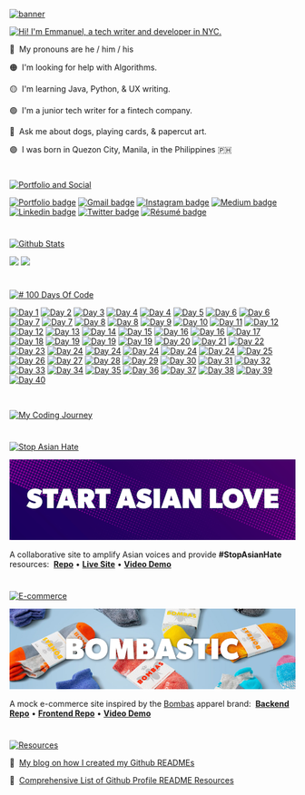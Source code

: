 <!--

*** NOTES ***

• All Github READMEs use Markdown formatting: https://guides.github.com/features/mastering-markdown/

• Youtube Resource A: https://youtu.be/OoncKvcfs0M

• Youtube Resource B (Part 1): https://youtu.be/ECuqb5Tv9qI

• Youtube Resource B (Part 2): https://youtu.be/n6d4KHSKqGk

• The gradient/aurora aesthetic and clean bulleted list were inspired by Ava's github profile: https://github.com/amxchang

• The particle banner and gradient stats were inspired by Adam Alston's github profile: https://github.com/adamalston

• The color tech badges were inspired by Thomas Guibert's github profile: https://github.com/thmsgbrt

• Ava's, Adam's, and Thomas' github profiles are in this curated list of Github Profiles: https://awesomegithubprofile.tech/

• The README is not importing the stylesheet.

-->

<p id="banner"><p>

<a href="https://www.emmanuel-jose.com">![banner](https://user-images.githubusercontent.com/61435324/239661841-f1ab8555-d38a-4fc9-8d22-678c2ec84a2b.gif)</a>

<!--

*** NAME BANNER ***

• Created with tsParticles: https://particles.js.org/

• Recorded a 9 second demo of the particle effect.

• Converted demo video into a GIF with GIPHY Capture: https://apps.apple.com/us/app/giphy-capture-the-gif-maker/id668208984?mt=12

• Resized GIF to be under 10MB (the size limit of GIF files for Github READMEs)

• Blog Resource 1: https://josephcardillo.medium.com/how-to-add-gifs-to-your-github-readme-89c74da2ce47

• Blog Resource 2: https://dev.to/kelli/demo-your-app-in-your-github-readme-with-an-animated-gif-2o3c

• Github Emoji Cheat Sheet 1: https://github.com/ikatyang/emoji-cheat-sheet/blob/master/README.md

• Github Emoji Cheat Sheet 2: https://gist.github.com/rxaviers/7360908


 -->

<p id="intro"><p>

<a href="https://github.com/emjose">![Hi! I'm Emmanuel, a tech writer and developer in NYC.](https://res.cloudinary.com/dn1e07eul/image/upload/v1686511646/Readme%20Headers/inter-intro-2_iedhsv.png)</a>

<!--

*** SECTION HEADERS ***

• Created with Adobe Photoshop.

• Light gray color for text so they would also show up in dark mode.

• Text layers had transparent background layer and saved in PNG format.

• Each text header was cropped with the same canvas width (1555 pixels), making them responsive when uploaded into the README.

• Alternative to Photoshop: https://www.canva.com/

 -->

<!-- 🔴 &nbsp;My pronouns are **he** / **him** / **his**

🟠 &nbsp;I'm looking for help with **Algorithms**.

🟡 &nbsp;I'm currently working on <a href="https://github.com/emjose/one-hundred/#header">#100DaysOfCode.</a>

🟢 &nbsp;I'm currently learning **C#** & **Agile Methodology**. <p id="portfolio"><p>

🔵 &nbsp;Ask me about dogs, playing cards, and paper-cut art.

🟣 &nbsp;I was born in Quezon City, Metro Manila, in the Philippines. -->

🔴 &nbsp;My pronouns are he / him / his

🟠 &nbsp;I'm looking for help with Algorithms.

🟡 &nbsp;I'm learning Java, Python, & UX writing.

🟢 &nbsp;I'm a junior tech writer for a fintech company.</a><p id="portfolio"><p>

🔵 &nbsp;Ask me about dogs, playing cards, & papercut art.

🟣 &nbsp;I was born in Quezon City, Manila, in the Philippines 🇵🇭

#

<!--

*** BIO SECTION ***

• A single hashtag symbol (#) with an empty line above and below the symbol transforms into a horizontal break line between sections.

• The HTML code / HTML entity for a non-breaking blank space character is &nbsp; (see color circles above)

• HTML entities: https://www.w3schools.com/html/html_entities.asp#:~:text=A%20commonly%20used%20entity%20in,break%20into%20a%20new%20line).

-->

<!-- <p id="project-demos"><p> -->

<!-- <a href=#project-demos>![Project Demos](https://res.cloudinary.com/dn1e07eul/image/upload/v1659313867/Readme%20Headers/inter-project-demos_bioqln.png)</a> <p id="portfolio"><p>

<a href="https://mod2-pets.herokuapp.com/"><img src="https://img.shields.io/badge/CozyNation-%23430098.svg?&style=for-the-badge&logoColor=white" height=30 width=110 alt="Cozy Nation Demo"></a> <a href="https://youtu.be/-SWHzutVxBE"><img src="https://img.shields.io/badge/CozyNation-%23FF0000.svg?&style=for-the-badge&logoColor=white" height=30 width=110 alt="Cozy Nation Demo"></a> <a href="https://youtu.be/6e17LUQb2Dk"><img src="https://img.shields.io/badge/FlavorWorld-%23FF0000.svg?&style=for-the-badge&logoColor=white" height=30 width=110 alt="FlavorWorld Demo"></a> <a href="https://youtu.be/qo_YDasFpkM"><img src="https://img.shields.io/badge/Bombastic-%23FF0000.svg?&style=for-the-badge&logoColor=white" height=30 width=110 alt="Bombastic Demo"></a> <a href="https://youtu.be/mg_Df1Qtm3A"><img src="https://img.shields.io/badge/StartAsianLove-%23FF0000.svg?&style=for-the-badge&logoColor=white" height=30 width=110 alt="Start Asian Love Demo"></a> <a href="https://bit.ly/startasianlove"><img src="https://img.shields.io/badge/StartAsianLove-%23FECC00.svg?&style=for-the-badge&logoColor=black" height=30 width=110 alt="Start Asian Love Demo"></a> -->

<!-- &logo=heroku%logoColor, initial width: 100 -->

<!--

*** PROJECT DEMO SECTION ***

• The Markdown Badge Cheat Sheet: https://github.com/Ileriayo/markdown-badges

• Generating custom Markdown Badges: https://shields.io/

• Logos and Hex color values for over 1800 brands: https://simpleicons.org/

• If height and width attributes are added to the badge code, it will stretch/squeeze the logo word depending on its length.

• The 6-digit Hex color value should be placed right after "%23" - For example, see "CozyNation-%23430098" in code below.

PARSED PROJECT DEMO BADGES

<a href="https://mod2-pets.herokuapp.com/"><img src="https://img.shields.io/badge/CozyNation-%23430098.svg?&style=for-the-badge&logo=heroku&logoColor=white" height=30 width=100 alt="Cozy Nation Demo"></a>

<a href="https://youtu.be/-SWHzutVxBE"><img src="https://img.shields.io/badge/CozyNation-%23FF0000.svg?&style=for-the-badge&logo=youtube&logoColor=white" height=30 width=100 alt="Cozy Nation Demo"></a>

<a href="https://youtu.be/6e17LUQb2Dk"><img src="https://img.shields.io/badge/FlavorWorld-%23FF0000.svg?&style=for-the-badge&logo=youtube&logoColor=white" height=30 width=100 alt="FlavorWorld Demo"></a>

<a href="https://youtu.be/qo_YDasFpkM"><img src="https://img.shields.io/badge/Bombastic-%23FF0000.svg?&style=for-the-badge&logo=youtube&logoColor=white" height=30 width=100 alt="Bombastic Demo"></a>

-->

<!-- <p id="portfolio"><p> -->

<a href=#portfolio>![Portfolio and Social](https://res.cloudinary.com/dn1e07eul/image/upload/v1668875930/Readme%20Headers/inter-portfolio_es3kbo.png)</a> <p id="github-stats"><p>

<p><a href="https://www.emmanuel-jose.com"><img src="https://img.shields.io/badge/portfolio-%23FF0000.svg?&style=for-the-badge&logo=reverbnation&logoColor=white" height=32 width=107 alt="Portfolio badge"></a> <a href="mailto:emjose@gmail.com"><img src="https://img.shields.io/badge/gmail-%23fd1745.svg?&style=for-the-badge&logo=gmail&logoColor=white" height=32 width=107 alt="Gmail badge"></a> <a href="https://www.instagram.com/emmanuel_jose/"><img src="https://img.shields.io/badge/instagram-%23ff0077.svg?&style=for-the-badge&logo=instagram&logoColor=white" height=32 width=107 alt="Instagram badge"></a> <a href="https://emmanueljose.medium.com/"><img src="https://img.shields.io/badge/medium-%238700f5.svg?&style=for-the-badge&logo=medium&logoColor=white" height=32 width=107 alt="Medium badge"></a> <a href="https://www.linkedin.com/in/emmanuelpjose/"><img src="https://img.shields.io/badge/linkedin-%230064e7.svg?&style=for-the-badge&logo=linkedin&logoColor=white" height=32 width=107 alt="Linkedin badge"></a> <a href="https://twitter.com/Emmanuel_Labor"><img src="https://img.shields.io/badge/twitter-%231DA1F2.svg?&style=for-the-badge&logo=twitter&logoColor=white" height=32 width=107 alt="Twitter badge"></a> <a href="https://www.emmanuel-jose.com/documents/Emmanuel_Jose_Resume_2023.pdf"><img src="https://img.shields.io/badge/résumé-%233FC4FE.svg?&style=for-the-badge&logo=reverbnation&logoColor=white" height=32 width=107 alt="Résumé badge"></a></p>
<!-- initial height: 30, now 32 -->
<!-- initial width: 100, 95, 110, now 107 -->

#

<!--

*** PORTFOLIO & SOCIAL SECTION (formerly lets-connect section) ***

• The Markdown Badge Cheat Sheet: https://github.com/Ileriayo/markdown-badges

• Generating custom Markdown Badges: https://shields.io/

• Logos and Hex color values for over 1800 brands: https://simpleicons.org/

• If height and width attributes are added to the badge code, it will stretch/squeeze the logo word depending on its length.

• The 6-digit Hex color value should be placed right after "%23" - For example, see "youtube-%23FF0000" in code below.

PARSED SOCIAL MEDIA BADGES

<a href="https://www.youtube.com/channel/UCQdqFg-_J83jn9xJRd1W3tQ/videos"><img src="https://img.shields.io/badge/youtube-%23FF0000.svg?&style=for-the-badge&logo=youtube&logoColor=white" height=30 width=100 alt="Youtube badge"></a>

<a href="mailto:emjose@gmail.com"><img src="https://img.shields.io/badge/gmail-%23fd1745.svg?&style=for-the-badge&logo=gmail&logoColor=white" height=30 width=100 alt="Gmail badge"></a>

<a href="https://www.instagram.com/emmanuel_jose/"><img src="https://img.shields.io/badge/instagram-%23ff0077.svg?&style=for-the-badge&logo=instagram&logoColor=white" height=30 width=100 alt="Instagram badge"></a>

<a href="https://emmanueljose.medium.com/"><img src="https://img.shields.io/badge/medium-%238700f5.svg?&style=for-the-badge&logo=medium&logoColor=white" height=30 width=100 alt="Medium badge"></a>

<a href="https://www.linkedin.com/in/emmanuelpjose/"><img src="https://img.shields.io/badge/linkedin-%230064e7.svg?&style=for-the-badge&logo=linkedin&logoColor=white" height=30 width=100 alt="Linkedin badge"></a>

<a href="https://twitter.com/Emmanuel_Labor"><img src="https://img.shields.io/badge/twitter-%231DA1F2.svg?&style=for-the-badge&logo=twitter&logoColor=white" height=30 width=100 alt="Twitter badge"></a></p>

-->

<p id="github-stats"><p>

<a href=#github-stats>![Github Stats](https://res.cloudinary.com/dn1e07eul/image/upload/v1659313867/Readme%20Headers/inter-github-stats_nojtt8.png)</a> <p id="technologies">

<!-- The public vercel deployment from the original repo: -->

<img height="150px"  src="https://github-readme-stats.vercel.app/api?username=emjose&hide_border=true&show_icons=true&include_all_commits=true&count_private=true&line_height=24&text_color=ffffff&icon_color=ffffff&bg_color=0,fd1d1d,e1306c,c13584,833ab4&title_color=ffffff"/> <img height="150px"  src="https://github-readme-stats.vercel.app/api/top-langs/?username=emjose&hide=html&hide_border=true&card_width=372&layout=compact&langs_count=4&text_color=ffffff&icon_color=ffffff&bg_color=0,833ab4,5851db,405de6&title_color=ffffff"/>

<!-- card width: 320, 372 -->
<!--
- Most used languages card started appearing blank on Wednesday, August 24, 2022.
- Github Stats card repo was forked, personal access token generated, and Vercel instance deployed.
- Most used languages card is still blank.
- Personal Vercel deployment below:
-->

<!-- GitHub Stats and Most Used Languages -->

<!-- <img height="150px"  src="https://github-readme-stats-flame-phi.vercel.app/api?username=emjose&hide_border=true&show_icons=true&include_all_commits=true&count_private=true&line_height=24&text_color=ffffff&icon_color=ffffff&bg_color=0,fd1d1d,e1306c,c13584,833ab4&title_color=ffffff"/> <img height="150px"  src="https://github-readme-stats-flame-phi.vercel.app/api/top-langs/?username=emjose&hide=html&hide_border=true&card_width=320&layout=compact&langs_count=4&text_color=ffffff&icon_color=ffffff&bg_color=0,833ab4,5851db,405de6&title_color=ffffff"/> -->

<!-- GitHub Stats and GitHub Streak -->
<!-- <img height="150px" src="https://github-readme-stats-flame-phi.vercel.app/api?username=emjose&hide_border=true&show_icons=true&include_all_commits=true&count_private=true&line_height=24&text_color=ffffff&icon_color=ffffff&bg_color=0,fd1d1d,e1306c,c13584,833ab4&title_color=ffffff"/> <img height="150px" src="http://github-readme-streak-stats.herokuapp.com/?user=emjose&theme=dark&hide_border=true&background=8437C3&stroke=FFFFFF&dates=F0F0F0"/> -->

<!--

*** GITHUB STATS SECTION ***

• Generating your custom Github stats: https://github.com/anuraghazra/github-readme-stats

• Blog Resource: https://towardsdatascience.com/build-a-stunning-readme-for-your-github-profile-9b80434fe5d7

• Height and width values for the stats cards should be even, not odd. Oddly, odd values did not work for me.

PARSED GITHUB STATS CARDS

<img height="150px" src="https://github-readme-stats.vercel.app/api?username=emjose&hide_border=true&show_icons=true&include_all_commits=false&count_private=true&line_height=24&text_color=ffffff&icon_color=ffffff&bg_color=0,fd1d1d,e1306c,c13584,833ab4&title_color=ffffff"/>

<img height="150px" src="https://github-readme-stats.vercel.app/api/top-langs/?username=emjose&hide=html&hide_border=true&card_width=320&layout=compact&langs_count=7&text_color=ffffff&icon_color=ffffff&bg_color=0,833ab4,5851db,405de6&title_color=ffffff" />

-->

<!-- <p id="technologies"><p> -->

<!-- <a href=#technologies>![Technologies](https://res.cloudinary.com/dn1e07eul/image/upload/v1659313874/Readme%20Headers/inter-technologies_p3csxk.png)</a>

<p><img alt="Rails badge" src="https://img.shields.io/badge/rails%20-%23CC0000.svg?&style=for-the-badge&logo=ruby-on-rails&logoColor=white" height=30 width=110/> <img alt="Ruby badge" src="https://img.shields.io/badge/ruby-%23CC342D.svg?&style=for-the-badge&logo=ruby&logoColor=white" height=30 width=110/> <img alt="HTML5 badge" src="https://img.shields.io/badge/html5%20-%23E34F26.svg?&style=for-the-badge&logo=html5&logoColor=white" height=30 width=110/>  <img alt="Git badge" src="https://img.shields.io/badge/git%20-%23FF7A00.svg?&style=for-the-badge&logo=git&logoColor=white" height=30 width=110/>
<img alt="JavaScript badge" src="https://img.shields.io/badge/javascript%20-%23FFDC28.svg?&style=for-the-badge&logo=javascript&logoColor=black" height=30 width=110/> <img alt="CSharp badge" src="https://img.shields.io/badge/c Sharp%20-%236AFDEF.svg?&style=for-the-badge&logo=csharp&logoColor=black" height=30 width=110/> <img alt="React badge" src="https://img.shields.io/badge/react%20-%2361DAFB.svg?&style=for-the-badge&logo=react&logoColor=black" height=30 width=110/> <img alt="Photoshop badge" src="https://img.shields.io/badge/photoshop%20-%2331A8FF.svg?&style=for-the-badge&logo=adobe%20photoshop&logoColor=white" height=30 width=110/> <img alt="Lightroom badge" src="https://img.shields.io/badge/lightroom%20-%2331A8FF.svg?&style=for-the-badge&logo=adobe%20lightroom&logoColor=white" height=30 width=110/> <img alt="Typescript badge" src="https://img.shields.io/badge/typescript%20-%230170FE.svg?&style=for-the-badge&logo=typescript&logoColor=white" height=30 width=110/> <img alt="CSS3" src="https://img.shields.io/badge/css3%20-%235151e7.svg?&style=for-the-badge&logo=css3&logoColor=white" height=30 width=110/> <img alt="PostgreSQL badge" src="https://img.shields.io/badge/postgresql%20-%237140d3.svg?&style=for-the-badge&logo=postgresql&logoColor=white" height=30 width=110/> <img alt="SQLite badge" src ="https://img.shields.io/badge/sqlite-%23662D91.svg?&style=for-the-badge&logo=sqlite&logoColor=white" height=30 width=110/> <img alt="Redux badge" src="https://img.shields.io/badge/redux%20-%23452170.svg?&style=for-the-badge&logo=redux&logoColor=white" height=30 width=110/> <img alt="Markdown badge" src="https://img.shields.io/badge/markdown%20-%23380953.svg?&style=for-the-badge&logo=markdown&logoColor=white" height=30 width=110/> <img alt="Next.js badge" src="https://img.shields.io/badge/next.js%20-%23000000.svg?&style=for-the-badge&logo=next.js&logoColor=white" height=30 width=110/> </p> -->
<!-- initial width: 100 -->

<!--

**_ TECHNOLOGIES SECTION _**

• The Markdown Badge Cheat Sheet: https://github.com/Ileriayo/markdown-badges

• Generating custom Markdown Badges: https://shields.io/

• Icon Resource 1: https://devicon.dev/

• Icon Resouce 2: https://icongr.am/devicon

• Logos and Hex color values for over 1800 brands: https://simpleicons.org/

• If height and width attributes are added to the badge code, it will stretch/squeeze the logo word depending on its length.

• The 6-digit Hex color value should be placed right after "%23" - For example, see "rails%20-%23CC0000" in code below.

PARSED TECHNOLOGIES BADGES

-->

<!--

<img alt="Rails badge" src="https://img.shields.io/badge/rails%20-%23CC0000.svg?&style=for-the-badge&logo=ruby-on-rails&logoColor=white" height=30 width=100/>

<img alt="Ruby badge" src="https://img.shields.io/badge/ruby-%23CC342D.svg?&style=for-the-badge&logo=ruby&logoColor=white" height=30 width=100/>

<img alt="HTML5 badge" src="https://img.shields.io/badge/html5%20-%23E34F26.svg?&style=for-the-badge&logo=html5&logoColor=white" height=30 width=100/>

<img alt="Git badge" src="https://img.shields.io/badge/git%20-%23F05032.svg?&style=for-the-badge&logo=git&logoColor=white" height=30 width=100/>

<img alt="JavaScript badge" src="https://img.shields.io/badge/javascript%20-%23F7DF1E.svg?&style=for-the-badge&logo=javascript&logoColor=black" height=30 width=100/>

<img alt="React badge" src="https://img.shields.io/badge/react%20-%2361DAFB.svg?&style=for-the-badge&logo=react&logoColor=black" height=30 width=100/>

<img alt="Photoshop badge" src="https://img.shields.io/badge/photoshop%20-%2331A8FF.svg?&style=for-the-badge&logo=adobe%20photoshop&logoColor=white" height=30 width=100/>

<img alt="Lightroom badge" src="https://img.shields.io/badge/lightroom%20-%2331A8FF.svg?&style=for-the-badge&logo=adobe%20lightroom&logoColor=white" height=30 width=100/>

<img alt="CSS3" src="https://img.shields.io/badge/css3%20-%231572B6.svg?&style=for-the-badge&logo=css3&logoColor=white" height=30 width=100/>

<img alt="PostgreSQL badge" src="https://img.shields.io/badge/postgresql%20-%23336791.svg?&style=for-the-badge&logo=postgresql&logoColor=white" height=30 width=100/>

<img alt="SQLite badge" src ="https://img.shields.io/badge/sqlite-%2307405e.svg?&style=for-the-badge&logo=sqlite&logoColor=white" height=30 width=100/>

<img alt="Redux badge" src="https://img.shields.io/badge/redux%20-%23593d88.svg?&style=for-the-badge&logo=redux&logoColor=white" height=30 width=100/>

-->

<!--

*** Alternative Two-Tone Badge Style ***

[![React Badge](https://img.shields.io/badge/-React-61DBFB?style=for-the-badge&labelColor=black&logo=react&logoColor=61DBFB)](#)

[![Javascript Badge](https://img.shields.io/badge/-Javascript-F0DB4F?style=for-the-badge&labelColor=black&logo=javascript&logoColor=F0DB4F)](#)

[![Ruby Badge](https://img.shields.io/badge/-Ruby-CC342D?style=for-the-badge&labelColor=black&logo=ruby&logoColor=CC342D)](#)

[![Ruby on Rails Badge](https://img.shields.io/badge/-Rails-CC0000?style=for-the-badge&labelColor=black&logo=rails&logoColor=CC0000)](#)

-->

<!--

*** COMPREHENSIVE LIST OF GITHUB PROFILE README RESOURCES ***

https://github.com/abhisheknaiidu/awesome-github-profile-readme/#tools

-->

#

<a href="https://github.com/emjose/one-hundred/#header">![# 100 Days Of Code](https://res.cloudinary.com/dn1e07eul/image/upload/v1659313839/Readme%20Headers/inter-100_huyiwo.png) </a>

<a href="https://emjose.github.io/quote-generator/"><img alt="Day 1" src="https://img.shields.io/badge/-Day 01-ff0027?style=for-the-badge&logo=day" height=30 width=74/></a> <a href="https://emjose.github.io/color-flipper/"><img alt="Day 2" src="https://img.shields.io/badge/-Day 02-f70063?style=for-the-badge&logo=day" height=30 width=74/></a> <a href="https://emjose.github.io/progress-bar/"><img alt="Day 3" src="https://img.shields.io/badge/-Day 03-e20f75?style=for-the-badge&logo=day" height=30 width=74/></a> <a href="https://emjose.github.io/expand-search-one/"><img alt="Day 4" src="https://img.shields.io/badge/-Day 04-c91f8c?style=for-the-badge&logo=day" height=30 width=74/></a> <a href="https://emjose.github.io/expand-search-two/"><img alt="Day 4" src="https://img.shields.io/badge/-Day 04-a02bac?style=for-the-badge&logo=day" height=30 width=74/></a> <a href="https://emjose.github.io/expanding-cards/"><img alt="Day 5" src="https://img.shields.io/badge/-Day 05-8436c3?style=for-the-badge&logo=day" height=30 width=74/></a> <a href="https://emjose.github.io/blurry-loading/"><img alt="Day 6" src="https://img.shields.io/badge/-Day 06-7140d3?style=for-the-badge&logo=day" height=30 width=74/></a> <a href="https://emjose.github.io/password-strength-background/"><img alt="Day 6" src="https://img.shields.io/badge/-Day 06-5c4ce3?style=for-the-badge&logo=day" height=30 width=74/></a> <a href="https://emjose.github.io/kinetic-loader-1/"><img alt="Day 7" src="https://img.shields.io/badge/-Day 07-5151e7?style=for-the-badge&logo=day" height=30 width=74/></a> <a href="https://emjose.github.io/kinetic-loader-2/"><img alt="Day 7" src="https://img.shields.io/badge/-Day 07-4256ed?style=for-the-badge&logo=day" height=30 width=74/></a> <a href="https://emjose.github.io/analog-clock-1/"><img alt="Day 8" src="https://img.shields.io/badge/-Day 08-ff0027?style=for-the-badge&logo=day" height=30 width=74/></a> <a href="https://emjose.github.io/analog-clock-2/"><img alt="Day 8" src="https://img.shields.io/badge/-Day 08-f70063?style=for-the-badge&logo=day" height=30 width=74/></a> <a href="https://emjose.github.io/vertical-cards/"><img alt="Day 9" src="https://img.shields.io/badge/-Day 09-e20f75?style=for-the-badge&logo=day" height=30 width=74/></a> <a href="https://emjose.github.io/coffee-counter/"><img alt="Day 10" src="https://img.shields.io/badge/-Day 10-c91f8c?style=for-the-badge&logo=day" height=30 width=74/></a> <a href="https://emjose.github.io/range-slider/"><img alt="Day 11" src="https://img.shields.io/badge/-Day 11-a02bac?style=for-the-badge&logo=day" height=30 width=74/></a> <a href="https://emjose.github.io/block-animation/"><img alt="Day 12" src="https://img.shields.io/badge/-Day 12-8436c3?style=for-the-badge&logo=day" height=30 width=74/></a> <a href="https://emjose.github.io/heart-animation/"><img alt="Day 12" src="https://img.shields.io/badge/-Day 12-7140d3?style=for-the-badge&logo=day" height=30 width=74/></a> <a href="https://emjose.github.io/opening-crawl/"><img alt="Day 13" src="https://img.shields.io/badge/-Day 13-5c4ce3?style=for-the-badge&logo=day" height=30 width=74/></a> <a href="https://emjose.github.io/form-validation/"><img alt="Day 14" src="https://img.shields.io/badge/-Day 14-5151e7?style=for-the-badge&logo=day" height=30 width=74/></a> <a href="https://emjose.github.io/parallax-background/"><img alt="Day 15" src="https://img.shields.io/badge/-Day 15-4256ed?style=for-the-badge&logo=day" height=30 width=74/></a> <a href="https://emjose.github.io/video-scroll-one/"><img alt="Day 16" src="https://img.shields.io/badge/-Day 16-ff0027?style=for-the-badge&logo=day" height=30 width=74/></a> <a href="https://emjose.github.io/video-scroll-two/"><img alt="Day 16" src="https://img.shields.io/badge/-Day 16-f70063?style=for-the-badge&logo=day" height=30 width=74/></a> <a href="https://emjose.github.io/parallax-scroll/"><img alt="Day 17" src="https://img.shields.io/badge/-Day 17-e20f75?style=for-the-badge&logo=day" height=30 width=74/></a> <a href="https://emjose.github.io/split-landing-page/"><img alt="Day 18" src="https://img.shields.io/badge/-Day 18-c91f8c?style=for-the-badge&logo=day" height=30 width=74/></a> <a href="https://emjose.github.io/calculator-react/"><img alt="Day 19" src="https://img.shields.io/badge/-Day 19-a02bac?style=for-the-badge&logo=day" height=30 width=74/></a> <a href="https://emjose.github.io/calculator-tilt/"><img alt="Day 19" src="https://img.shields.io/badge/-Day 19-8436c3?style=for-the-badge&logo=day" height=30 width=74/></a> <a href="https://emjose.github.io/calculator-vuejs/"><img alt="Day 19" src="https://img.shields.io/badge/-Day 19-7140d3?style=for-the-badge&logo=day" height=30 width=74/></a> <a href="https://emjose.github.io/kboard/"><img alt="Day 20" src="https://img.shields.io/badge/-Day 20-5c4ce3?style=for-the-badge&logo=day" height=30 width=74/></a> <a href="https://emjose.github.io/slingshot/"><img alt="Day 21" src="https://img.shields.io/badge/-Day 21-5151e7?style=for-the-badge&logo=day" height=30 width=74/></a> <a href="https://emjose.github.io/toast-notifications/"><img alt="Day 22" src="https://img.shields.io/badge/-Day 22-4256ed?style=for-the-badge&logo=day" height=30 width=74/></a> <a href="https://emjose.github.io/budapest-calendar/"><img alt="Day 23" src="https://img.shields.io/badge/-Day 23-ff0027?style=for-the-badge&logo=day" height=30 width=74/></a> <a href="https://emjose.github.io/mousetrail-particle1/"><img alt="Day 24" src="https://img.shields.io/badge/-Day 24-f70063?style=for-the-badge&logo=day" height=30 width=74/></a> <a href="https://emjose.github.io/mousetrail-particle2/"><img alt="Day 24" src="https://img.shields.io/badge/-Day 24-e20f75?style=for-the-badge&logo=day" height=30 width=74/></a> <a href="https://emjose.github.io/mousetrail-particle3/"><img alt="Day 24" src="https://img.shields.io/badge/-Day 24-c91f8c?style=for-the-badge&logo=day" height=30 width=74/></a> <a href="https://emjose.github.io/mousetrail-particle4/"><img alt="Day 24" src="https://img.shields.io/badge/-Day 24-a02bac?style=for-the-badge&logo=day" height=30 width=74/></a> <a href="https://emjose.github.io/mousetrail-space/"><img alt="Day 24" src="https://img.shields.io/badge/-Day 24-8436c3?style=for-the-badge&logo=day" height=30 width=74/></a> <a href="https://emjose.github.io/mousetrail-wandavision/"><img alt="Day 25" src="https://img.shields.io/badge/-Day 25-7140d3?style=for-the-badge&logo=day" height=30 width=74/></a> <a href="https://emjose.github.io/model-minority-myth/"><img alt="Day 26" src="https://img.shields.io/badge/-Day 26-5c4ce3?style=for-the-badge&logo=day" height=30 width=74/></a> <a href="https://news-site-beta.vercel.app/"><img alt="Day 27" src="https://img.shields.io/badge/-Day 27-5151e7?style=for-the-badge&logo=day" height=30 width=74/></a> <a href="https://crypto-tracker-zeta.vercel.app/"><img alt="Day 28" src="https://img.shields.io/badge/-Day 28-4256ed?style=for-the-badge&logo=day" height=30 width=74/></a> <a href="https://global-metrics-app.vercel.app/"><img alt="Day 29" src="https://img.shields.io/badge/-Day 29-ff0027?style=for-the-badge&logo=day" height=30 width=74/></a> <a href="https://take-a-guess.vercel.app/"><img alt="Day 30" src="https://img.shields.io/badge/-Day 30-f70063?style=for-the-badge&logo=day" height=30 width=74/></a> <a href="https://agile-101.vercel.app/"><img alt="Day 31" src="https://img.shields.io/badge/-Day 31 -e20f79?style=for-the-badge&logo=day" height=30 width=74/></a> <a href="https://js-notes-app.vercel.app/"><img alt="Day 32" src="https://img.shields.io/badge/-Day 32-c91f8c?style=for-the-badge&logo=day" height=30 width=74/></a> <a href="https://design-patterns-101.vercel.app/"><img alt="Day 33" src="https://img.shields.io/badge/-Day 33-a02bac?style=for-the-badge&logo=day" height=30 width=74/></a> <a href="https://wordle-2.vercel.app/"><img alt="Day 34" src="https://img.shields.io/badge/-Day 34-8436c3?style=for-the-badge&logo=day" height=30 width=74/></a> <a href="https://inspectext.vercel.app/"><img alt="Day 35" src="https://img.shields.io/badge/-Day 35-7140d3?style=for-the-badge&logo=day" height=30 width=74/></a> <a href="https://keto-food-list.vercel.app/"><img alt="Day 36" src="https://img.shields.io/badge/-Day 36-5c4ce3?style=for-the-badge&logo=day" height=30 width=74/></a> <a href="https://eye-onic-reading.vercel.app/"><img alt="Day 37" src="https://img.shields.io/badge/-Day 37-5151e7?style=for-the-badge&logo=day" height=30 width=74/></a> <a href="https://box-of-shadows.vercel.app/"><img alt="Day 38" src="https://img.shields.io/badge/-Day 38-4256ed?style=for-the-badge&logo=day" height=30 width=74/></a> <a href="https://candy-cocoa.vercel.app/"><img alt="Day 39" src="https://img.shields.io/badge/-Day 39-ff0027?style=for-the-badge&logo=day" height=30 width=74/></a> <a href="https://www.powerwords.work/"><img alt="Day 40" src="https://img.shields.io/badge/-Day 40 -f70063?style=for-the-badge&logo=day" height=30 width=74/></a>

<!-- initial width: 79, 76, now 74 -->

<br><p id="stopasianhate"><p>

<a href="https://github.com/emjose/one-hundred/#header"><img alt="My Coding Journey" src="https://img.shields.io/badge/-My Coding Journey-ff0027?style=for-the-badge&logo=day" height=30 width=152/></a>

<!--

<a href=""><img alt="Day " src="https://img.shields.io/badge/-Day -4256ed?style=for-the-badge&logo=day" height=30 width=76/></a>

-->

<!-- placeholder section -->

<!--

*** #100DAYSOFCODE BADGE TEMPLATE ***
// 1
<a href=""><img alt="Day " src="https://img.shields.io/badge/-Day -ff0027?style=for-the-badge&logo=day" height=30 width=76/></a>

// 2
<a href=""><img alt="Day " src="https://img.shields.io/badge/-Day -f70063?style=for-the-badge&logo=day" height=30 width=76/></a>

// 3
<a href=""><img alt="Day " src="https://img.shields.io/badge/-Day -e20f79?style=for-the-badge&logo=day" height=30 width=76/></a>

// 4
<a href=""><img alt="Day " src="https://img.shields.io/badge/-Day -c91f8c?style=for-the-badge&logo=day" height=30 width=76/></a>

// 5
<a href=""><img alt="Day " src="https://img.shields.io/badge/-Day -a02bac?style=for-the-badge&logo=day" height=30 width=76/></a>

// 6
<a href=""><img alt="Day " src="https://img.shields.io/badge/-Day -8436c3?style=for-the-badge&logo=day" height=30 width=76/></a>

// 7
<a href=""><img alt="Day " src="https://img.shields.io/badge/-Day -7140d3?style=for-the-badge&logo=day" height=30 width=76/></a>

// 8
<a href=""><img alt="Day " src="https://img.shields.io/badge/-Day -5c4ce3?style=for-the-badge&logo=day" height=30 width=76/></a>

// 9
<a href=""><img alt="Day " src="https://img.shields.io/badge/-Day -5151e7?style=for-the-badge&logo=day" height=30 width=76/></a>

// 10
<a href=""><img alt="Day " src="https://img.shields.io/badge/-Day -4256ed?style=for-the-badge&logo=day" height=30 width=76/></a> -->

#

<a href=#stopasianhate>![Stop Asian Hate](https://res.cloudinary.com/dn1e07eul/image/upload/v1659313867/Readme%20Headers/inter-stopasianhate-2_mjxiqo.png)</a>

<a href="https://bit.ly/startasianlove">![Start Asian Love](Assets/SAL-banner-2.png)</a> <p id="bombastic"><p>

<!-- 🟣 &nbsp;A collaborative site to amplify Asian voices and provide **#StopAsianHate** resources.

🟣 &nbsp;Start Asian Love [Repo](https://github.com/wlcreate/Start-Asian-Love) and [Live Site](https://bit.ly/startasianlove).

🟣 &nbsp;Start Asian Love [Video Demo](https://youtu.be/mg_Df1Qtm3A) -->

A collaborative site to amplify Asian voices and provide **#StopAsianHate** resources: &nbsp;**[Repo](https://github.com/wlcreate/Start-Asian-Love)** • **[Live Site](https://bit.ly/startasianlove)** • **[Video Demo](https://youtu.be/mg_Df1Qtm3A)**

#

<a href=#bombastic>![E-commerce](https://res.cloudinary.com/dn1e07eul/image/upload/v1659313867/Readme%20Headers/inter-ecommerce_wwkp44.png)</a>

<a href="https://youtu.be/qo_YDasFpkM">![Bombastic](Assets/Bombastic-banner.png)</a> <p id="resources"><p>

<!-- 🔵 &nbsp;A mock e-commerce site inspired by the [Bombas](https://bombas.com/) apparel brand.

🔵 &nbsp;Bombastic [Backend Repo](https://github.com/emjose/bombastic-b/#bombastic) • [Frontend Repo](https://github.com/emjose/bombastic-f/#bombastic)

🔵 &nbsp;Bombastic [Video Demo](https://youtu.be/qo_YDasFpkM) -->

A mock e-commerce site inspired by the [Bombas](https://bombas.com/) apparel brand: &nbsp;**[Backend Repo](https://github.com/emjose/bombastic-b/#bombastic)** • **[Frontend Repo](https://github.com/emjose/bombastic-f/#bombastic)** • **[Video Demo](https://youtu.be/qo_YDasFpkM)**

#

<a href=#resources>![Resources](https://res.cloudinary.com/dn1e07eul/image/upload/v1659313867/Readme%20Headers/inter-resources_otqij6.png)</a>

🔴 &nbsp;[My blog on how I created my Github READMEs](https://emmanueljose.medium.com/readme-a-makeover-story-b9c7be37a6de?sk=7ae6623d365409d875753e4604e42ffd)

🔴 &nbsp;[Comprehensive List of Github Profile README Resources](https://github.com/abhisheknaiidu/awesome-github-profile-readme/#tools)
